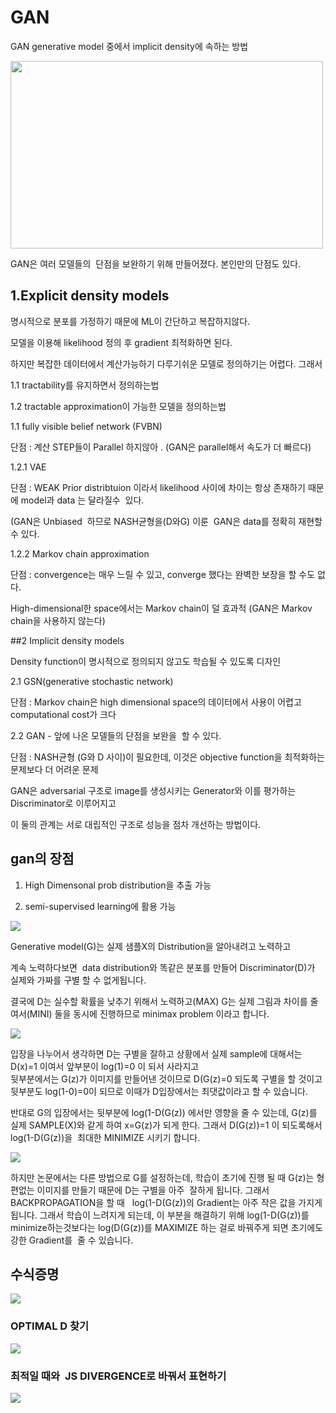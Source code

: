 # GAN

GAN generative model 중에서 implicit density에 속하는 방법

<img src="./img/GAN_TAXONOMY.png" width="500" height="300">

GAN은 여러 모델들의  단점을 보완하기 위해 만들어졌다. 본인만의 단점도 있다.
## 1.Explicit density models
명시적으로 분포를 가정하기 때문에 ML이 간단하고 복잡하지않다.

모델을 이용해 likelihood 정의 후 gradient 최적화하면 된다.

하지만 복잡한 데이터에서 계산가능하기 다루기쉬운 모델로 정의하기는 어렵다. 그래서

1.1 tractability를 유지하면서 정의하는법 

1.2 tractable approximation이 가능한 모델을 정의하는법

1.1 fully visible belief network (FVBN)

단점 : 계산 STEP들이  Parallel 하지않아 . (GAN은 parallel해서 속도가 더 빠르다)

1.2.1 VAE

단점 : WEAK Prior distribtuion 이라서 likelihood 사이에 차이는 항상 존재하기 때문에 model과 data 는 달라질수  있다.

(GAN은 Unbiased  하므로 NASH균형을(D와G) 이룬  GAN은 data를 정확히 재현할 수 있다.

1.2.2 Markov chain approximation

단점 : convergence는 매우 느릴 수 있고, converge 했다는 완벽한 보장을 할 수도 없다. 

High-dimensional한 space에서는 Markov chain이 덜 효과적 (GAN은 Markov chain을 사용하지 않는다)

##2 Implicit density models

Density function이 명시적으로 정의되지 않고도 학습될 수 있도록 디자인

2.1 GSN(generative stochastic network)

단점 : Markov chain은 high dimensional space의 데이터에서 사용이 어렵고 computational cost가 크다

2.2 GAN - 앞에 나온 모델들의 단점을 보완을  할 수 있다.

단점 : NASH균형 (G와 D 사이)이 필요한데, 이것은 objective function을 최적화하는 문제보다 더 어려운 문제

GAN은 adversarial 구조로 image를 생성시키는 Generator와 이를 평가하는 Discriminator로 이루어지고 

이 둘의 관계는 서로 대립적인 구조로 성능을 점차 개선하는 방법이다.

## gan의 장점  
1. High Dimensonal prob distribution을 추출 가능

2. semi-supervised learning에 활용 가능

![](img/adversarial2.PNG)

Generative model(G)는 실제 샘플X의 Distribution을 알아내려고 노력하고 

계속 노력하다보면  data distribution와 똑같은 분포를 만들어 Discriminator(D)가 실제와 가짜를 구별 할 수 없게됩니다.

결국에  D는 실수할 확률을 낮추기 위해서 노력하고(MAX) G는 실제 그림과 차이를 줄여서(MINI) 둘을 동시에 진행하므로  minimax problem 이라고 합니다.

![](img/minimax.PNG)

입장을 나누어서 생각하면 D는 구별을 잘하고 상황에서 실제 sample에 대해서는 D(x)=1 이여서 앞부분이 log(1)=0 이 되서 사라지고  
뒷부분에서는 G(z)가 이미지를 만들어낸 것이므로 D(G(z)=0 되도록 구별을 할 것이고 뒷부분도 log(1-0)=0이 되므로 이때가 D입장에서는 최댓값이라고 할 수 있습니다.

반대로 G의 입장에서는 뒷부분에 log(1-D(G(z)) 에서만 영향을 줄 수 있는데, G(z)를 실제 SAMPLE(X)와 같게 하여 x=G(z)가 되게 한다.
그래서 D(G(z))=1 이 되도록해서 log(1-D(G(z))을  최대한 MINIMIZE 시키기 합니다.

![](img/log.jpg)

하지만 논문에서는 다른 방법으로 G를 설정하는데, 학습이 초기에 진행 될 때 G(z)는 형편없는 이미지를 만들기 때문에 D는 구별을 아주  잘하게 됩니다.
그래서 BACKPROPAGATION을 할 때   log(1-D(G(z))의 Gradient는 아주 작은 값을 가지게 됩니다. 그래서 학습이 느려지게 되는데,
이 부분을 해결하기 위해 log(1-D(G(z))를 minimize하는것보다는 log(D(G(z))를 MAXIMIZE 하는 걸로 바꿔주게 되면 초기에도 강한 Gradient를  줄 수 있습니다.   

## 수식증명
![](img/수식1.PNG)

### OPTIMAL D 찾기
![](img/수식2.PNG)

### 최적일 때와  JS DIVERGENCE로 바꿔서 표현하기
![](img/수식3.PNG)



